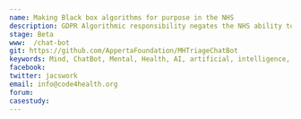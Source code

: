 ```yaml
---
name: Making Black box algorithms for purpose in the NHS
description: GDPR Algorithmic responsibility negates the NHS ability to use black box algorithms in clinical decision support systems that are risky (e.g. 111 and 999).  The problem is that they cannot be effectively explained to a member of the public effected by them. 
stage: Beta
www:  /chat-bot
git: https://github.com/AppertaFoundation/MHTriageChatBot
keywords: Mind, ChatBot, Mental, Health, AI, artificial, intelligence, A.I
facebook: 
twitter: jacswork
email: info@code4health.org
forum: 
casestudy: 
--- 
```

